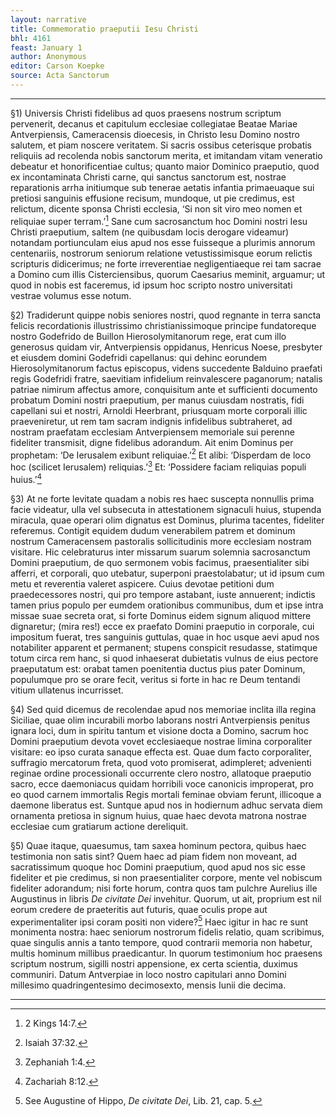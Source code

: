 ```yaml
---
layout: narrative
title: Commemoratio praeputii Iesu Christi
bhl: 4161
feast: January 1
author: Anonymous
editor: Carson Koepke
source: Acta Sanctorum
---
```


---

§1) Universis Christi fidelibus ad quos praesens nostrum scriptum pervenerit, decanus et capitulum ecclesiae collegiatae Beatae Mariae Antverpiensis, Cameracensis dioecesis, in Christo Iesu Domino nostro salutem, et piam noscere veritatem. Si sacris ossibus ceterisque probatis reliquiis ad recolenda nobis sanctorum merita, et imitandam vitam veneratio debeatur et honorificentiae cultus; quanto maior Dominico praeputio, quod ex incontaminata Christi carne, qui sanctus sanctorum est, nostrae reparationis arrha initiumque sub tenerae aetatis infantia primaeuaque sui pretiosi sanguinis effusione recisum, mundoque, ut pie credimus, est relictum, dicente sponsa Christi ecclesia, ‘Si non sit viro meo nomen et reliquiae super terram.’[^1] Sane cum sacrosanctum hoc Domini nostri Iesu Christi praeputium, saltem (ne quibusdam locis derogare videamur) notandam portiunculam eius apud nos esse fuisseque a plurimis annorum centenariis, nostrorum seniorum relatione vetustissimisque eorum relictis scripturis didicerimus; ne forte irreverentiae negligentiaeque rei tam sacrae a Domino cum illis Cisterciensibus, quorum Caesarius meminit, arguamur; ut quod in nobis est faceremus, id ipsum hoc scripto nostro universitati vestrae volumus esse notum.

§2) Tradiderunt quippe nobis seniores nostri, quod regnante in terra sancta felicis recordationis illustrissimo christianissimoque principe fundatoreque nostro Godefrido de Buillon Hierosolymitanorum rege, erat cum illo generosus quidam vir, Antverpiensis oppidanus, Henricus Noese, presbyter et eiusdem domini Godefridi capellanus: qui dehinc eorundem Hierosolymitanorum factus episcopus, videns succedente Balduino praefati regis Godefridi fratre, saevitiam infidelium reinvalescere paganorum; natalis patriae nimirum affectus amore, conquisitum ante et sufficienti documento probatum Domini nostri praeputium, per manus cuiusdam nostratis, fidi capellani sui et nostri, Arnoldi Heerbrant, priusquam morte corporali illic praeveniretur, ut rem tam sacram indignis infidelibus subtraheret, ad nostram praefatam ecclesiam Antverpiensem memoriale sui perenne fideliter transmisit, digne fidelibus adorandum. Ait enim Dominus per prophetam: ‘De Ierusalem exibunt reliquiae.’[^2] Et alibi: ‘Disperdam de loco hoc (scilicet Ierusalem) reliquias.’[^3] Et: ‘Possidere faciam reliquias populi huius.’[^4]

§3) At ne forte levitate quadam a nobis res haec suscepta nonnullis prima facie videatur, ulla vel subsecuta in attestationem signaculi huius, stupenda miracula, quae operari olim dignatus est Dominus, plurima tacentes, fideliter referemus. Contigit equidem dudum venerabilem patrem et dominum nostrum Cameracensem pastoralis sollicitudinis more ecclesiam nostram visitare. Hic celebraturus inter missarum suarum solemnia sacrosanctum Domini praeputium, de quo sermonem vobis facimus, praesentialiter sibi afferri, et corporali, quo utebatur, superponi praestolabatur; ut id ipsum cum metu et reverentia valeret aspicere. Cuius devotae petitioni dum praedecessores nostri, qui pro tempore astabant, iuste annuerent; indictis tamen prius populo per eumdem orationibus communibus, dum et ipse intra missae suae secreta orat, si forte Dominus eidem signum aliquod mittere dignaretur; (mira res!) ecce ex praefato Domini praeputio in corporale, cui impositum fuerat, tres sanguinis guttulas, quae in hoc usque aevi apud nos notabiliter apparent et permanent; stupens conspicit resudasse, statimque totum circa rem hanc, si quod inhaeserat dubietatis vulnus de eius pectore praeputatum est: orabat tamen poenitentia ductus pius pater Dominum, populumque pro se orare fecit, veritus si forte in hac re Deum tentandi vitium ullatenus incurrisset.

§4) Sed quid dicemus de recolendae apud nos memoriae inclita illa regina Siciliae, quae olim incurabili morbo laborans nostri Antverpiensis penitus ignara loci, dum in spiritu tantum et visione docta a Domino, sacrum hoc Domini praeputium devota vovet ecclesiaeque nostrae limina corporaliter visitare: eo ipso curata sanaque effecta est. Quae dum facto corporaliter, suffragio mercatorum freta, quod voto promiserat, adimpleret; advenienti reginae ordine processionali occurrente clero nostro, allatoque praeputio sacro, ecce daemoniacus quidam horribili voce canonicis improperat, pro eo quod carnem immortalis Regis mortali feminae obviam ferunt, illicoque a daemone liberatus est. Suntque apud nos in hodiernum adhuc servata diem ornamenta pretiosa in signum huius, quae haec devota matrona nostrae ecclesiae cum gratiarum actione dereliquit.

§5) Quae itaque, quaesumus, tam saxea hominum pectora, quibus haec testimonia non satis sint? Quem haec ad piam fidem non moveant, ad sacratissimum quoque hoc Domini praeputium, quod apud nos sic esse fideliter et pie credimus, si non praesentialiter corpore, mente vel nobiscum fideliter adorandum; nisi forte horum, contra quos tam pulchre Aurelius ille Augustinus in libris *De civitate Dei* invehitur. Quorum, ut ait, proprium est nil eorum credere de praeteritis aut futuris, quae oculis prope aut experimentaliter ipsi coram positi non videre?[^5] Haec igitur in hac re sunt monimenta nostra: haec seniorum nostrorum fidelis relatio, quam scribimus, quae singulis annis a tanto tempore, quod contrarii memoria non habetur, multis hominum millibus praedicantur. In quorum testimonium hoc praesens scriptum nostrum, sigilli nostri appensione, ex certa scientia, duximus communiri. Datum Antverpiae in loco nostro capitulari anno Domini millesimo quadringentesimo decimosexto, mensis Iunii die decima.

---

[^1]: 2 Kings 14:7.
[^2]: Isaiah 37:32.
[^3]: Zephaniah 1:4.
[^4]: Zachariah 8:12.
[^5]: See Augustine of Hippo, *De civitate Dei*, Lib. 21, cap. 5.
